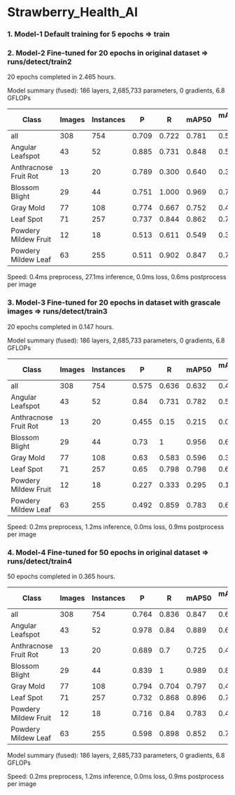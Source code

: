 # Strawberry_Health_AI

### 1. Model-1 Default training for 5 epochs => train


### 2. Model-2 Fine-tuned for 20 epochs in original dataset => runs/detect/train2
20 epochs completed in 2.465 hours.

Model summary (fused): 186 layers, 2,685,733 parameters, 0 gradients, 6.8 GFLOPs

| Class                  | Images | Instances | P     | R     | mAP50 | mAP50-95 |
|------------------------|--------|-----------|-------|-------|-------|----------|
| all                    | 308    | 754       | 0.709 | 0.722 | 0.781 | 0.565    |
| Angular Leafspot        | 43     | 52        | 0.885 | 0.731 | 0.848 | 0.539    |
| Anthracnose Fruit Rot   | 13     | 20        | 0.789 | 0.300 | 0.640 | 0.353    |
| Blossom Blight          | 29     | 44        | 0.751 | 1.000 | 0.969 | 0.774    |
| Gray Mold              | 77     | 108       | 0.774 | 0.667 | 0.752 | 0.462    |
| Leaf Spot              | 71     | 257       | 0.737 | 0.844 | 0.862 | 0.736    |
| Powdery Mildew Fruit    | 12     | 18        | 0.513 | 0.611 | 0.549 | 0.370    |
| Powdery Mildew Leaf     | 63     | 255       | 0.511 | 0.902 | 0.847 | 0.722    |
                
Speed: 0.4ms preprocess, 27.1ms inference, 0.0ms loss, 0.6ms postprocess per image

### 3. Model-3 Fine-tuned for 20 epochs in dataset with grascale images => runs/detect/train3

20 epochs completed in 0.147 hours.

Model summary (fused): 186 layers, 2,685,733 parameters, 0 gradients, 6.8 GFLOPs

| Class                  | Images | Instances | P     | R     | mAP50 | mAP50-95 |
|------------------------|--------|-----------|-------|-------|-------|----------|
| all                    | 308    | 754       | 0.575 | 0.636 | 0.632 | 0.448    |
| Angular Leafspot        | 43     | 52        | 0.84 | 0.731 | 0.782 | 0.529    |
| Anthracnose Fruit Rot   | 13     | 20        | 0.455 | 0.15 | 0.215 | 0.0772    |
| Blossom Blight          | 29     | 44        | 0.73 | 1 | 0.956 | 0.678    |
| Gray Mold              | 77     | 108       | 0.63 | 0.583 | 0.596 | 0.353    |
| Leaf Spot              | 71     | 257       | 0.65 | 0.798 | 0.798 | 0.664    |
| Powdery Mildew Fruit    | 12     | 18        | 0.227 | 0.333 | 0.295 | 0.18    |
| Powdery Mildew Leaf     | 63     | 255       | 0.492 | 0.859 | 0.783 | 0.652    |

Speed: 0.2ms preprocess, 1.2ms inference, 0.0ms loss, 0.9ms postprocess per image

### 4. Model-4 Fine-tuned for 50 epochs in original dataset => runs/detect/train4

50 epochs completed in 0.365 hours.

| Class                  | Images | Instances | P     | R     | mAP50 | mAP50-95 |
|------------------------|--------|-----------|-------|-------|-------|----------|
| all                    | 308    | 754       | 0.764 |     0.836  |    0.847  |    0.618    |
| Angular Leafspot        | 43     | 52        | 0.978 |      0.84  |    0.889  |    0.619    |
| Anthracnose Fruit Rot   | 13     | 20        | 0.689 |       0.7  |   0.725   |  0.409    |
| Blossom Blight          | 29     | 44        | 0.839 |         1  |  0.989    |   0.824    |
| Gray Mold              | 77     | 108       | 0.794 |     0.704  |    0.797  |    0.491    |
| Leaf Spot              | 71     | 257       | 0.732 |     0.868  |    0.896  |   0.772    |
| Powdery Mildew Fruit    | 12     | 18        | 0.716 |      0.84  |     0.783 |     0.472    |
| Powdery Mildew Leaf     | 63     | 255       | 0.598 |     0.898  |     0.852 |     0.737    |

Model summary (fused): 186 layers, 2,685,733 parameters, 0 gradients, 6.8 GFLOPs

Speed: 0.2ms preprocess, 1.2ms inference, 0.0ms loss, 0.9ms postprocess per image